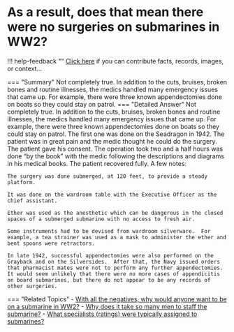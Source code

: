 # As a result, does that mean there were no surgeries on submarines in WW2?

!!! help-feedback ""
    <a href="/feedback/" data-feedback-link>Click here</a>
    if you can contribute facts, records, images, or context…

<a id="summary"></a>
=== "Summary"
    Not completely true. In addition to the cuts, bruises, broken bones and routine illnesses, the medics handled many emergency issues that came up. For example, there were three known appendectomies done on boats so they could stay on patrol.
=== "Detailed Answer"
    Not completely true.  In addition to the cuts, bruises, broken bones and routine illnesses, the medics handled many emergency issues that came up.  For example, there were three known appendectomies done on boats so they could stay on patrol.  The first one was done on the Seadragon in 1942.  The patient was in great pain and the medic thought he could do the surgery.  The patient gave his consent.  The operation took two and a half hours was done “by the book” with the medic following the descriptions and diagrams in his medical books.  The patient recovered fully.  A few notes:

    The surgery was done submerged, at 120 feet, to provide a steady platform.

    It was done on the wardroom table with the Executive Officer as the chief assistant.

    Ether was used as the anesthetic which can be dangerous in the closed spaces of a submerged submarine with no access to fresh air.

    Some instruments had to be devised from wardroom silverware.  For example, a tea strainer was used as a mask to administer the ether and bent spoons were retractors.

    In late 1942, successful appendectomies were also performed on the Grayback and on the Silversides.  After that, the Navy issued orders that pharmacist mates were not to perform any further appendectomies.  It would seem unlikely that there were no more cases of appendicitis on board submarines, but there do not appear to be any records of other surgeries.
=== "Related Topics"
    - [With all the negatives, why would anyone want to be on a submarine in WW2?](./with-all-the-negatives-why-would-anyone-want-to-be-on-a-submarine-in-ww2.md#summary)
    - [Why does it take so many men to staff the submarine?](./why-does-it-take-so-many-men-to-staff-the-submarine.md#summary)
    - [What specialists (ratings) were typically assigned to submarines?](./what-specialists-ratings-were-typically-assigned-to-submarines.md#summary)